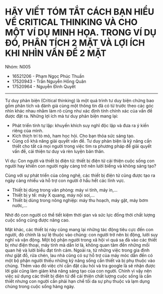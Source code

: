 # HÃY VIẾT TÓM TẮT CÁCH BẠN HIỂU VỀ CRITICAL THINKING VÀ CHO MỘT VÍ DỤ MINH HỌA. TRONG VÍ DỤ ĐÓ, PHÂN TÍCH 2 MẶT VÀ LỢI ÍCH KHI NHÌN VẤN ĐỀ 2 MẶT

Nhóm: N005

- 16521206 - Phạm Ngọc Phúc Thuần
- 17520943 - Trần Nguyễn Hồng Quân
- 17520964 - Nguyễn Đình Quyết

---

Tư duy phản biện (Critical thinking) là một quá trình tư duy biện chứng bao gồm phân tích và đánh giá cùng một thông tin đã có từ trước theo các góc nhìn khác nhau nhằm làm rõ cũng như xác định tính chính xác của vấn đề được đặt ra. Những lợi ích mà tư duy phản biện mang lại:

- Phát triển tính tự lập: khuyến khích suy nghĩ độc lập và đưa ra ý kiến riêng của mình.
- Kích thích trí tò mò, ham học hỏi. Cho bạn thỏa sức sáng tạo.
- Củng cố khả năng giải quyết vấn đề.
Tư duy phản biện là kỹ năng cần thiết cho tất cả mọi người trong việc tìm ra phương pháp để giải quyết vấn đề, cải thiện tư duy và rèn luyện bản thân.

Ví dụ: Con người và thiết bị điện tử: thiết bị điện tử cải thiện cuộc sống con người hay khiến con người ngày càng trở nên lười biếng và không sáng tạo?

Cùng với sự phát triển của công nghệ, các thiết bị điện tử cũng được tạo ra ngày càng nhiều và hỗ trợ con người ở hầu hết các lĩnh vực.

- Thiết bị dùng trong văn phòng: máy vi tính, máy in,...
- Thiết bị y tế: máy X quang, máy nội soi,...
- Thiết bị dùng trong nông nghiệp: máy thu hoạch, máy gặt, máy bơm nước,...

Nhờ đó con người có thể tiết kiệm thời gian và sức lực đồng thời chất lượng cuộc sống cũng được nâng cao.

Mặt khác, các thiết bị này cũng mang lại những tác động tiêu cực đến con người, đó chính là sự lệ thuộc vào chúng: con người trở nên bị động, lười suy nghĩ và vận động. Một bộ phận người trong xã hội vì quá sa đà vào các thiết bị như điện thoại, máy tính mà dần lơ là, không quan tâm đến những mối quan hệ và lười biểu đạt tình cảm. Ngoài ra, từ những việc trong gia đình như giặt đồ, rửa chén, lau nhà cũng có sự hỗ trợ của máy móc dẫn đến có một bộ phận người thiếu những kỹ năng sống cần thiết và bị phụ thuộc vào chúng. Thêm vào đó việc chỉ cần đặt câu hỏi và tra google là sẽ nhận được lời giải cũng làm giảm khả năng sáng tạo của con người. 
Chính vì vậy nên việc sử dụng các thiết bị điện tử để cải thiện chất lượng cuộc sống là cần thiết nhưng con người cần phải hạn chế tối da sự phụ thuộc và lạm dụng chúng trong cuộc sống hàng ngày.
